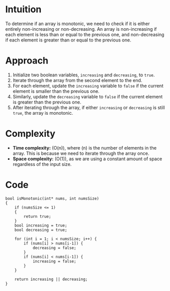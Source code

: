 # Intuition
To determine if an array is monotonic, we need to check if it is either entirely non-increasing or non-decreasing. An array is non-increasing if each element is less than or equal to the previous one, and non-decreasing if each element is greater than or equal to the previous one.

# Approach
1. Initialize two boolean variables, `increasing` and `decreasing`, to `true`.
2. Iterate through the array from the second element to the end.
3. For each element, update the `increasing` variable to `false` if the current element is smaller than the previous one.
4. Similarly, update the `decreasing` variable to `false` if the current element is greater than the previous one.
5. After iterating through the array, if either `increasing` or `decreasing` is still `true`, the array is monotonic.

# Complexity
- **Time complexity:** \(O(n)\), where \(n\) is the number of elements in the array. This is because we need to iterate through the array once.
- **Space complexity:** \(O(1)\), as we are using a constant amount of space regardless of the input size.

# Code
```
bool isMonotonic(int* nums, int numsSize) 
{
    if (numsSize <= 1) 
    {
        return true;
    }
    bool increasing = true;
    bool decreasing = true;

    for (int i = 1; i < numsSize; i++) {
        if (nums[i] > nums[i-1]) {
            decreasing = false;
        }
        if (nums[i] < nums[i-1]) {
            increasing = false;
        }
    }

    return increasing || decreasing;
}
```
